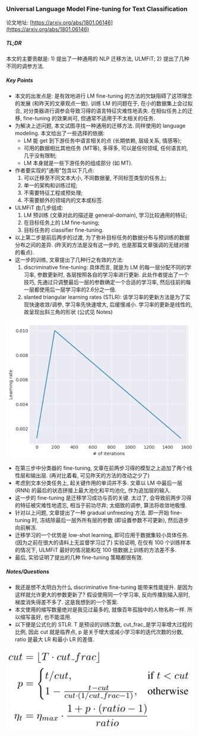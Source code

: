 ### Universal Language Model Fine-tuning for Text Classification

论文地址: [https://arxiv.org/abs/1801.06146](https://arxiv.org/abs/1801.06146)

##### TL;DR

本文的主要贡献是: 1) 提出了一种通用的 NLP 迁移方法, ULMFiT; 2) 提出了几种不同的调参方法.

##### Key Points

* 本文的出发点是: 是有效地进行 LM fine-tuning 的方法的欠缺阻碍了这项理念的发展 (和昨天的文章观点一致). 训练 LM 的问题在于, 在小的数据集上会过拟合, 对分类器进行调参会导致习得的语言特征灾难性地丢失. 在相似任务上的迁移, fine-tuning 的效果尚可, 但通常不适用于不太相关的任务.
* 为解决上述问题, 本文试图寻找一种通用的迁移方法. 同样使用的 language modeling. 本文给出了一些选择的依据:
    * LM 能 get 到下游任务中语言相关的点 (长期依赖, 层级关系, 情感等);
    * 可用的数据相比其他任务 (MT等), 多得多, 可以是任何领域, 任何语言的, 几乎没有限制;
    * LM 本身就是一些下游任务的组成部分 (如 MT).
* 作者要实现的"通用"包含以下几点:
    1. 可以迁移至不同文本大小, 不同数据量, 不同标签类型的任务上;
    2. 单一的架构和训练过程;
    3. 不需要特征工程或预处理;
    4. 不需要额外的领域内的文本或标签.
* ULMFiT 由几步组成:
    1. LM 预训练 (文章对此的描述是 general-domain), 学习比较通用的特征;
    2. 在目标任务上的 LM fine-tuning;
    3. 目标任务的 classifier fine-tuning.
* 以上第二步是前后两步的过渡, 为了弥补目标任务的数据分布与预训练的数据分布之间的差异. (昨天的方法是没有这一步的, 也是那篇文章强调的无缝对接的看点).
* 这一步的训练, 文章提出了几种行之有效的方法:
    1. discriminative fine-tuning: 具体而言, 就是为 LM 的每一层分配不同的学习率, 参数更新时, 各层按照各自的学习率进行更新. 此处作者提出了一个技巧, 先通过只调整最后一层的参数确定一个合适的学习率, 然后往前的每一层都使用后一层学习率的2.6分之一倍.
    2. slanted triangular learning rates (STLR): 该学习率的更新方法是为了实现快速收敛/调参, 学习率先快速增大, 后缓慢减小. 学习率的更新是线性的, 故呈现出斜三角的形状 (公式见 Notes)

![](../img/slanted_triangular_learning_rate_schedule.png)

* 在第三步中分类器的 fine-tuning, 文章在前两步习得的模型之上追加了两个线性层和输出层. (再对比着看, 可见昨天的方法的改动之少了)
* 考虑到文本分类任务上, 起关键作用的单词并不多. 文章以 LM 中最后一层 (RNN) 的最后的状态拼接上最大池化和平均池化, 作为追加层的输入.
* 这一步的 fine-tuning 是迁移学习成功与否的关键. 太过了, 会导致前两步习得的特征被灾难性地遗忘, 相当于前功尽弃; 太细致的调参, 算法将收敛地极慢.
* 针对以上问题, 文章提出了一种 gradual unfreezing 方法. 即一开始 fine-tuning 时, 冻结除最后一层外所有层的参数 (即设置参数不可更新), 然后逐步向前解冻.
* 迁移学习的一个优势是 low-shot learning, 即可应用于数据集较小具体任务. (因为之前在很大的语料上无监督学习过了) 实验证明, 在仅有 100 个训练样本的情况下, ULMFiT 最好的情况能和在 100 倍数据上训练的方法差不多.
* 最后, 实验证明了提出的几种 fine-tuning 策略都很有效.

##### Notes/Questions

* 我还是想不太明白为什么 discriminative fine-tuning 能带来性能提升. 是因为这样就允许更大的参数更新了? 假设使用同一个学习率, 反向传播到输入层时, 梯度消失得差不多了. 这是我想到的一个答案.
* 本文使用的缩写数量绝对是我见过最多的, 就像百年孤独中的人物名称一样. 所以缩写虽好, 也不能滥用.
* 以下便是公式化的 STLR. T 是预设的训练次数, cut_frac_是学习率增大过程的比例, 因此 cut 就是临界点, p 是关于增大或减小学习率的迭代次数的分数, ratio 是最大 LR 和最小 LR 的差值.

![](../img/slanted_triangular_learning_rate_eq.png)
